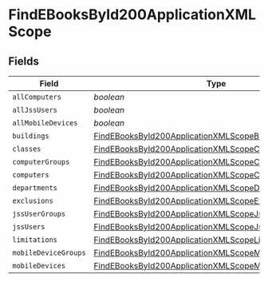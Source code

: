 # FindEBooksById200ApplicationXMLScope


## Fields

| Field                                                                                                                                         | Type                                                                                                                                          | Required                                                                                                                                      | Description                                                                                                                                   |
| --------------------------------------------------------------------------------------------------------------------------------------------- | --------------------------------------------------------------------------------------------------------------------------------------------- | --------------------------------------------------------------------------------------------------------------------------------------------- | --------------------------------------------------------------------------------------------------------------------------------------------- |
| `allComputers`                                                                                                                                | *boolean*                                                                                                                                     | :heavy_minus_sign:                                                                                                                            | N/A                                                                                                                                           |
| `allJssUsers`                                                                                                                                 | *boolean*                                                                                                                                     | :heavy_minus_sign:                                                                                                                            | N/A                                                                                                                                           |
| `allMobileDevices`                                                                                                                            | *boolean*                                                                                                                                     | :heavy_minus_sign:                                                                                                                            | N/A                                                                                                                                           |
| `buildings`                                                                                                                                   | [FindEBooksById200ApplicationXMLScopeBuildings](../../models/operations/findebooksbyid200applicationxmlscopebuildings.md)[]                   | :heavy_minus_sign:                                                                                                                            | N/A                                                                                                                                           |
| `classes`                                                                                                                                     | [FindEBooksById200ApplicationXMLScopeClasses](../../models/operations/findebooksbyid200applicationxmlscopeclasses.md)[]                       | :heavy_minus_sign:                                                                                                                            | N/A                                                                                                                                           |
| `computerGroups`                                                                                                                              | [FindEBooksById200ApplicationXMLScopeComputerGroups](../../models/operations/findebooksbyid200applicationxmlscopecomputergroups.md)[]         | :heavy_minus_sign:                                                                                                                            | N/A                                                                                                                                           |
| `computers`                                                                                                                                   | [FindEBooksById200ApplicationXMLScopeComputers](../../models/operations/findebooksbyid200applicationxmlscopecomputers.md)[]                   | :heavy_minus_sign:                                                                                                                            | N/A                                                                                                                                           |
| `departments`                                                                                                                                 | [FindEBooksById200ApplicationXMLScopeDepartments](../../models/operations/findebooksbyid200applicationxmlscopedepartments.md)[]               | :heavy_minus_sign:                                                                                                                            | N/A                                                                                                                                           |
| `exclusions`                                                                                                                                  | [FindEBooksById200ApplicationXMLScopeExclusions](../../models/operations/findebooksbyid200applicationxmlscopeexclusions.md)                   | :heavy_minus_sign:                                                                                                                            | N/A                                                                                                                                           |
| `jssUserGroups`                                                                                                                               | [FindEBooksById200ApplicationXMLScopeJssUserGroups](../../models/operations/findebooksbyid200applicationxmlscopejssusergroups.md)[]           | :heavy_minus_sign:                                                                                                                            | N/A                                                                                                                                           |
| `jssUsers`                                                                                                                                    | [FindEBooksById200ApplicationXMLScopeJssUsers](../../models/operations/findebooksbyid200applicationxmlscopejssusers.md)[]                     | :heavy_minus_sign:                                                                                                                            | N/A                                                                                                                                           |
| `limitations`                                                                                                                                 | [FindEBooksById200ApplicationXMLScopeLimitations](../../models/operations/findebooksbyid200applicationxmlscopelimitations.md)                 | :heavy_minus_sign:                                                                                                                            | N/A                                                                                                                                           |
| `mobileDeviceGroups`                                                                                                                          | [FindEBooksById200ApplicationXMLScopeMobileDeviceGroups](../../models/operations/findebooksbyid200applicationxmlscopemobiledevicegroups.md)[] | :heavy_minus_sign:                                                                                                                            | N/A                                                                                                                                           |
| `mobileDevices`                                                                                                                               | [FindEBooksById200ApplicationXMLScopeMobileDevices](../../models/operations/findebooksbyid200applicationxmlscopemobiledevices.md)[]           | :heavy_minus_sign:                                                                                                                            | N/A                                                                                                                                           |